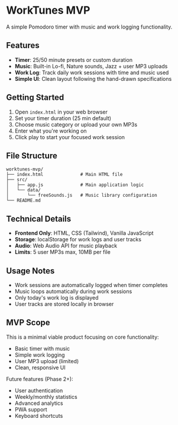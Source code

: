 # WorkTunes MVP

A simple Pomodoro timer with music and work logging functionality.

## Features

- **Timer**: 25/50 minute presets or custom duration
- **Music**: Built-in Lo-fi, Nature sounds, Jazz + user MP3 uploads
- **Work Log**: Track daily work sessions with time and music used
- **Simple UI**: Clean layout following the hand-drawn specifications

## Getting Started

1. Open `index.html` in your web browser
2. Set your timer duration (25 min default)
3. Choose music category or upload your own MP3s
4. Enter what you're working on
5. Click play to start your focused work session

## File Structure

```
worktunes-mvp/
├── index.html              # Main HTML file
├── src/
│   ├── app.js              # Main application logic
│   └── data/
│       └── freeSounds.js   # Music library configuration
└── README.md
```

## Technical Details

- **Frontend Only**: HTML, CSS (Tailwind), Vanilla JavaScript
- **Storage**: localStorage for work logs and user tracks
- **Audio**: Web Audio API for music playback
- **Limits**: 5 user MP3s max, 10MB per file

## Usage Notes

- Work sessions are automatically logged when timer completes
- Music loops automatically during work sessions
- Only today's work log is displayed
- User tracks are stored locally in browser

## MVP Scope

This is a minimal viable product focusing on core functionality:
- Basic timer with music
- Simple work logging
- User MP3 upload (limited)
- Clean, responsive UI

Future features (Phase 2+):
- User authentication
- Weekly/monthly statistics
- Advanced analytics
- PWA support
- Keyboard shortcuts
